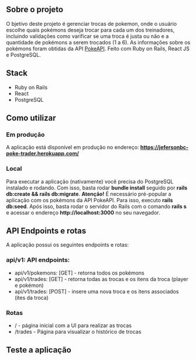 ## Sobre o projeto
O bjetivo deste projeto é gerenciar trocas de pokemon, onde o usuário escolhe quais pokémons deseja trocar para cada um dos treinadores, incluindo validações como varificar se uma troca é justa ou não e a quantidade de pokémons a serem trocados (1 a 6). As informações sobre os pokémons foram obtidas da API [PokeAPI](https://pokeapi.co/docs/v2). Feito com Ruby on Rails, React JS e PostgreSQL.

## Stack
- Ruby on Rails
- React
- PostgreSQL

## Como utilizar

### Em produção
A aplicação está disponível em produção no endereço: **https://jefersonbc-poke-trader.herokuapp.com/**

### Local
Para executar a aplicação (nativamente) você precisa do PostgreSQL instalado e rodando. Com isso, basta rodar **bundle install** seguido por **rails db:create && rails db:migrate**. **Atenção!** É necessário pré-popular a aplicação com os pokémons da API PokeAPI. Para isso, executo **rails db:seed**. Após isso, basta rodar o servidor do Rails com o comando **rails s** e acessar o endereço **http://localhost:3000** no seu navegador.

## API Endpoints e rotas
A aplicação possui os seguintes endpoints e rotas:

### api/v1: API endpoints:

- api/v1/pokemons: [GET] - retorna todos os pokémons
- api/v1/trades: [GET] - retorna todas as trocas e os itens da troca (player e pokémon)
- api/v1/trades: [POST] - insere uma nova troca e os itens associados (ites da troca)

### Rotas
- / - página inicial com a UI para realizar as trocas
- /trades - Página para visualizar o histórico de trocas

## Teste a aplicação
